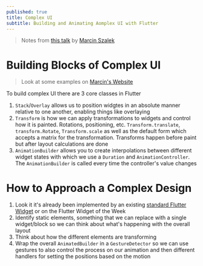 ```yaml
---
published: true
title: Complex UI
subtitle: Building and Animating Aomplex UI with Flutter
---
```


> Notes from [this talk](https://www.youtube.com/watch?v=FCyoHclCqc8) by [Marcin Szalek](http://twitter.com/marcin_szalek)

# Building Blocks of Complex UI

> Look at some examples on [Marcin's Website](https://fidev.io/complex-ui)

To build complex UI there are 3 core classes in Flutter

1. `Stack`/`Overlay` allows us to position widgtes in an absolute manner relative to one another, enabling things like overlaying
2. `Transform` is how we can apply transformations to widgets and control how it is painted. Rotations, positioning, etc. `Transform.translate`, `transform.Rotate`, `Transform.scale` as well as the default form which accepts a matrix for the transformation. Transforms happen before paint but after layout calculations are done
3. `AnimationBuilder` allows you to create interpolations between different widget states with which we use a `Duration` and `AnimationController`. The `AnimationBuilder` is called every time the controller's value changes

# How to Approach a Complex Design

1. Look it it's already been implemented by an existing [standard Flutter Widget](https://flutter.dev/docs/development/ui/widgets) or on the Flutter Widget of the Week
2. Identify static elements, something that we can replace with a single widget/block so we can think about what's happening with the overall layout
3. Think about how the different elements are transforming
4. Wrap the overall `AnimatedBuilder` in a `GestureDetector` so we can use gestures to also control the process on our animation and then different handlers for setting the positions based on the motion

